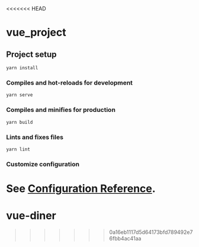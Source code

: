 <<<<<<< HEAD
# vue_project

## Project setup
```
yarn install
```

### Compiles and hot-reloads for development
```
yarn serve
```

### Compiles and minifies for production
```
yarn build
```

### Lints and fixes files
```
yarn lint
```

### Customize configuration
See [Configuration Reference](https://cli.vuejs.org/config/).
=======
# vue-diner
>>>>>>> 0a16eb1117d5d64173bfd789492e76fbb4ac41aa
